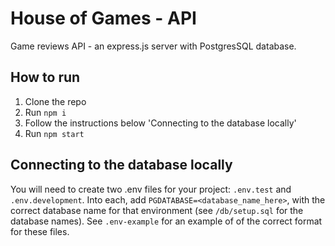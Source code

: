 # House of Games - API

Game reviews API - an express.js server with PostgresSQL database.

## How to run

1. Clone the repo
2. Run `npm i`
3. Follow the instructions below 'Connecting to the database locally'
4. Run `npm start`

## Connecting to the database locally

You will need to create two .env files for your project: `.env.test` and `.env.development`. Into each, add `PGDATABASE=<database_name_here>`, with the correct database name for that environment (see `/db/setup.sql` for the database names). See `.env-example` for an example of of the correct format for these files.
